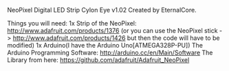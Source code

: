 NeoPixel Digital LED Strip Cylon Eye v1.02 Created by EternalCore.

Things you will need:
1x Strip of the NeoPixel: http://www.adafruit.com/products/1376 (or you can use the NeoPixel stick -> http://www.adafruit.com/products/1426 but then the code will have to be modified)
1x Arduino(I have the Arduino Uno[ATMEGA328P-PU])
The Arduino Programming Software: http://arduino.cc/en/Main/Software
The Library from here: https://github.com/adafruit/Adafruit_NeoPixel